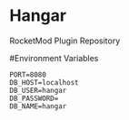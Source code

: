 # Hangar
RocketMod Plugin Repository

#Environment Variables
```
PORT=8080
DB_HOST=localhost
DB_USER=hangar
DB_PASSWORD=
DB_NAME=hangar
```
